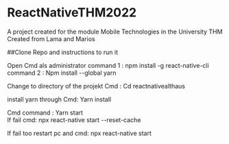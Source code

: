 # ReactNativeTHM2022

A project created for the module Mobile Technologies in the University THM
Created from Lama and Marios

##Clone Repo and instructions to run it


Open Cmd als administrator
command 1 : npm install -g react-native-cli 
command 2 : Npm install --global yarn

Change to directory of the projekt
Cmd : Cd reactnativealthaus

install yarn through Cmd: Yarn install


Cmd command : Yarn start  
If fail cmd: npx react-native start --reset-cache

If fail too restart pc and cmd: npx react-native start

